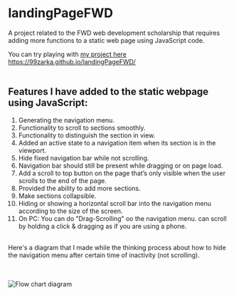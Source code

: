 # landingPageFWD
A project related to the FWD web development scholarship that requires adding more functions to a static web page using JavaScript code.

You can try playing with [my project here](https://99zarka.github.io/landingPageFWD/ "My first web project")
https://99zarka.github.io/landingPageFWD/
<br>
<br>
## Features I have added to the static webpage using JavaScript:
1. Generating the navigation menu.
2. Functionality to scroll to sections smoothly.
3. Functionality to distinguish the section in view.
4. Added an active state to a navigation item when its section is in the viewport.
5. Hide fixed navigation bar while not scrolling.
6. Navigation bar should still be present while dragging or on page load.
7. Add a scroll to top button on the page that’s only visible when the user scrolls to the end of the page.
8. Provided the ability to add more sections.
9. Make sections collapsible.
10. Hiding or showing a horizontal scroll bar into the navigation menu according to the size of the screen.
11. On PC: You can do "Drag-Scrolling" oo the navigation menu. can scroll by holding a click & dragging as if you are using a phone.
<br> 
Here's a diagram that I made while the thinking process about how to hide the navigation menu after certain time of inactivity (not scrolling).
<br>
<br>
<br> 

![Flow chart diagram](https://user-images.githubusercontent.com/53001011/130192717-1d9ee253-9b53-4dd9-84c1-99adc24e965c.png "Flow chart diagram")
